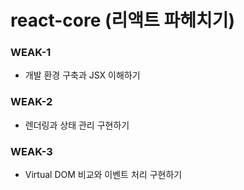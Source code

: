 # react-core (리액트 파헤치기)

### WEAK-1

- 개발 환경 구축과 JSX 이해하기

### WEAK-2

- 렌더링과 상태 관리 구현하기

### WEAK-3

- Virtual DOM 비교와 이벤트 처리 구현하기
